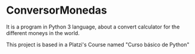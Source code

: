 # ConversorMonedas
It is a program in Python 3 language, about a convert calculator for the different moneys in the world.

This project is based in a Platzi's Course named "Curso básico de Python"

